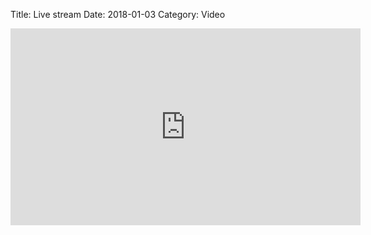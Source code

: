Title: Live stream
Date: 2018-01-03
Category: Video

<iframe width="560" height="315" src="https://www.youtube.com/embed/ZlIIl-_SK54" title="YouTube video player" frameborder="0" allow="accelerometer; autoplay; clipboard-write; encrypted-media; gyroscope; picture-in-picture" allowfullscreen></iframe>

